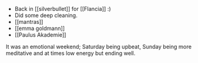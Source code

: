 - Back in [[silverbullet]] for [[Flancia]] :)
- Did some deep cleaning.
- [[mantras]]
- [[emma goldmann]]
- [[Paulus Akademie]]

It was an emotional weekend; Saturday being upbeat, Sunday being more meditative and at times low energy but ending well.